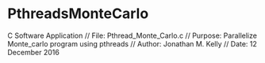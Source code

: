 # PthreadsMonteCarlo
C Software Application 
// File: Pthread_Monte_Carlo.c
// Purpose: Parallelize Monte_carlo program using pthreads
// Author: Jonathan M. Kelly
// Date: 12 December 2016
